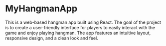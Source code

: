 # MyHangmanApp
This is a web-based hangman app built using React. The goal of the project is to create a user-friendly interface for players to easily interact with the game and enjoy playing hangman. The app features an intuitive layout, responsive design, and a clean look and feel.
